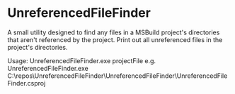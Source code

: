 # UnreferencedFileFinder

A small utility designed to find any files in a MSBuild project's directories that aren't referenced by the project.
Print out all unreferenced files in the project's directories.



Usage: UnreferencedFileFinder.exe projectFile
  e.g. UnreferencedFileFinder.exe C:\repos\UnreferencedFileFinder\UnreferencedFileFinder\UnreferencedFileFinder.csproj
